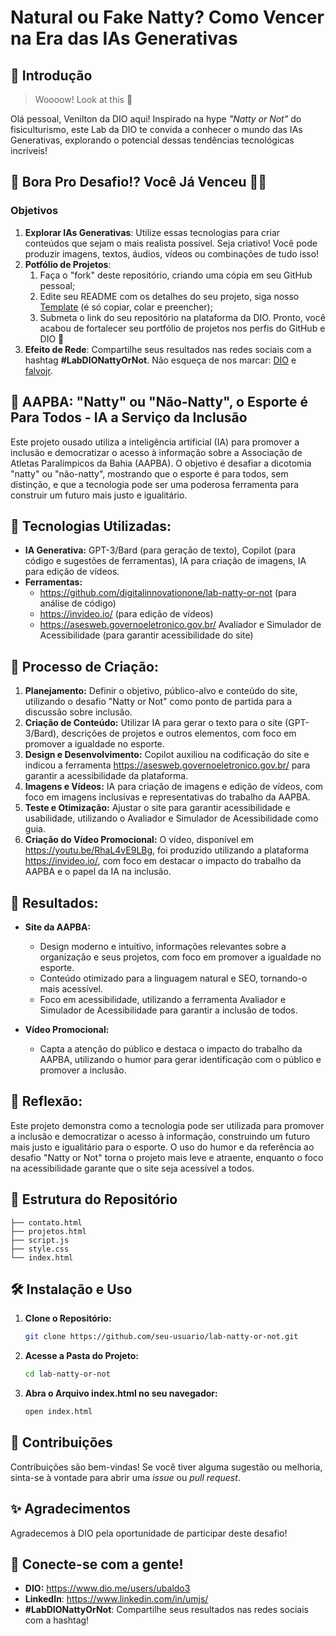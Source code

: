 # Natural ou Fake Natty? Como Vencer na Era das IAs Generativas

## 🚀 Introdução

> Woooow! Look at this 👀

Olá pessoal, Venilton da DIO aqui! Inspirado na hype _"Natty or Not"_ do fisiculturismo, este Lab da DIO te convida a conhecer o mundo das IAs Generativas, explorando o potencial dessas tendências tecnológicas incríveis!

## 🎯 Bora Pro Desafio!? Você Já Venceu 💪🤓

### Objetivos

1. **Explorar IAs Generativas**: Utilize essas tecnologias para criar conteúdos que sejam o mais realista possível. Seja criativo! Você pode produzir imagens, textos, áudios, vídeos ou combinações de tudo isso!
1. **Potfólio de Projetos**:
    1. Faça o "fork" deste repositório, criando uma cópia em seu GitHub pessoal;
    2. Edite seu README com os detalhes do seu projeto, siga nosso [Template](#template) (é só copiar, colar e preencher);
    3. Submeta o link do seu repositório na plataforma da DIO. Pronto, você acabou de fortalecer seu portfólio de projetos nos perfis do GitHub e DIO 🚀
1. **Efeito de Rede**: Compartilhe seus resultados nas redes sociais com a hashtag **#LabDIONattyOrNot**. Não esqueça de nos marcar: [DIO](https://www.linkedin.com/school/dio-makethechange) e [falvojr](https://www.linkedin.com/in/falvojr).

## 🎨 AAPBA: "Natty" ou "Não-Natty", o Esporte é Para Todos - IA a Serviço da Inclusão

Este projeto ousado utiliza a inteligência artificial (IA) para promover a inclusão e democratizar o acesso à informação sobre a Associação de Atletas Paralímpicos da Bahia (AAPBA). O objetivo é desafiar a dicotomia "natty" ou "não-natty", mostrando que o esporte é para todos, sem distinção, e que a tecnologia pode ser uma poderosa ferramenta para construir um futuro mais justo e igualitário.

## 🤖 Tecnologias Utilizadas:

* **IA Generativa:** GPT-3/Bard (para geração de texto), Copilot (para código e sugestões de ferramentas), IA para criação de imagens, IA para edição de vídeos.
* **Ferramentas:**  
    * https://github.com/digitalinnovationone/lab-natty-or-not (para análise de código)
    * https://invideo.io/ (para edição de vídeos)
    * https://asesweb.governoeletronico.gov.br/ Avaliador e Simulador de Acessibilidade (para garantir acessibilidade do site)

## 🧐 Processo de Criação:

1. **Planejamento:**  Definir o objetivo, público-alvo e conteúdo do site, utilizando o desafio "Natty or Not" como ponto de partida para a discussão sobre inclusão.
2. **Criação de Conteúdo:** Utilizar IA para gerar o texto para o site (GPT-3/Bard),  descrições de projetos e outros elementos, com foco em promover a igualdade no esporte. 
3. **Design e Desenvolvimento:** Copilot auxiliou na codificação do site e indicou a ferramenta  https://asesweb.governoeletronico.gov.br/ para garantir a acessibilidade da plataforma. 
4. **Imagens e Vídeos:**  IA para criação de imagens e edição de vídeos, com foco em imagens inclusivas e representativas do trabalho da AAPBA.
5. **Teste e Otimização:** Ajustar o site para garantir acessibilidade e usabilidade, utilizando o Avaliador e Simulador de Acessibilidade como guia.
6. **Criação do Vídeo Promocional:** O vídeo, disponível em https://youtu.be/RhaL4vE9LBg, foi produzido utilizando a plataforma https://invideo.io/, com foco em destacar o impacto do trabalho da AAPBA e o papel da IA na inclusão.

## 🚀 Resultados:

* **Site da AAPBA:**
    * Design moderno e intuitivo, informações relevantes sobre a organização e seus projetos, com foco em promover a igualdade no esporte.
    * Conteúdo otimizado para a linguagem natural e SEO, tornando-o mais acessível.
    * Foco em acessibilidade, utilizando a ferramenta Avaliador e Simulador de Acessibilidade para garantir a inclusão de todos.

* **Vídeo Promocional:** 
    * Capta a atenção do público e destaca o impacto do trabalho da AAPBA, utilizando o humor para gerar identificação com o público e promover a inclusão.

## 💭 Reflexão:

Este projeto demonstra como a tecnologia pode ser utilizada para promover a inclusão e democratizar o acesso à informação, construindo um futuro mais justo e igualitário para o esporte. O uso do humor e da referência ao desafio "Natty or Not" torna o projeto mais leve e atraente, enquanto o foco na acessibilidade garante que o site seja acessível a todos. 

## 📁 Estrutura do Repositório

```
├── contato.html
├── projetos.html
├── script.js
├── style.css
└── index.html
```

## 🛠️ Instalação e Uso

1. **Clone o Repositório:**
   ```bash
   git clone https://github.com/seu-usuario/lab-natty-or-not.git
   ```
2. **Acesse a Pasta do Projeto:**
   ```bash
   cd lab-natty-or-not
   ```
3. **Abra o Arquivo index.html no seu navegador:**
   ```bash
   open index.html 
   ```

## 🤝 Contribuições

Contribuições são bem-vindas! Se você tiver alguma sugestão ou melhoria, sinta-se à vontade para abrir uma _issue_ ou _pull request_.

## ✨ Agradecimentos

Agradecemos à DIO pela oportunidade de participar deste desafio!

## 🎉 Conecte-se com a gente!

* **DIO:** https://www.dio.me/users/ubaldo3
* **LinkedIn**: https://www.linkedin.com/in/umjs/
* **#LabDIONattyOrNot**:  Compartilhe seus resultados nas redes sociais com a hashtag!